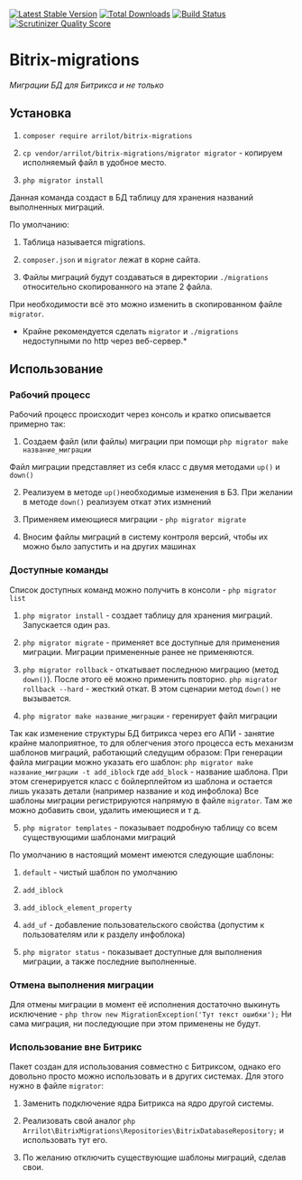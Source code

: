 [![Latest Stable Version](https://poser.pugx.org/arrilot/bitrix-migrations/v/stable.svg)](https://packagist.org/packages/arrilot/bitrix-migrations/)
[![Total Downloads](https://img.shields.io/packagist/dt/arrilot/bitrix-migrations.svg?style=flat)](https://packagist.org/packages/Arrilot/bitrix-migrations)
[![Build Status](https://img.shields.io/travis/arrilot/bitrix-migrations/master.svg?style=flat)](https://travis-ci.org/arrilot/bitrix-migrations)
[![Scrutinizer Quality Score](https://scrutinizer-ci.com/g/arrilot/bitrix-migrations/badges/quality-score.png?b=master)](https://scrutinizer-ci.com/g/arrilot/bitrix-migrations/)


# Bitrix-migrations

*Миграции БД для Битрикса и не только*

## Установка

1) `composer require arrilot/bitrix-migrations`

2) `cp vendor/arrilot/bitrix-migrations/migrator migrator` - копируем исполняемый файл в удобное место.

3) `php migrator install`

Данная команда создаст в БД таблицу для хранения названий выполненных миграций.

По умолчанию:

1) Таблица называется migrations.

2) `composer.json` и `migrator` лежат в корне сайта.

3) Файлы миграций будут создаваться в директории `./migrations` относительно скопированного на этапе 2 файла.

При необходимости всё это можно изменить в скопированном файле `migrator`.

* Крайне рекомендуется сделать `migrator` и `./migrations` недоступными по http через веб-сервер.*

## Использование

### Рабочий процесс

Рабочий процесс происходит через консоль и кратко описывается примерно так:

1) Создаем файл (или файлы) миграции при помощи `php migrator make название_миграции`

Файл миграции представляет из себя класс с двумя методами `up()` и `down()`

2) Реализуем в методе `up()`необходимые изменения в БЗ. При желании в методе `down()` реализуем откат этих измнений

3) Применяем имеющиеся миграции - `php migrator migrate`

4) Вносим файлы миграций в систему контроля версий, чтобы их можно было запустить и на других машинах


### Доступные команды

Список доступных команд можно получить в консоли - `php migrator list`

1) `php migrator install` - создает таблицу для хранения миграций. Запускается один раз.

2) `php migrator migrate` - применяет все доступные для применения миграции. Миграции примененные ранее не применяются.

3) `php migrator rollback` - откатывает последнюю миграцию (метод `down()`). После этого её можно применить повторно.
`php migrator rollback --hard` - жесткий откат. В этом сценарии метод `down()` не вызывается.

4) `php migrator make название_миграции` - геренирует файл миграции

Так как изменение структуры БД битрикса через его АПИ  - занятие крайне малоприятное, то для облегчения этого процесса есть механизм шаблонов миграций, работающий следущим образом:
При генерации файла миграции можно указать его шаблон: `php migrator make название_миграции -t add_iblock` где `add_block` - название шаблона.
При этом сгенерируется класс с бойлерплейтом из шаблона и остается лишь указать детали (например название и код инфоблока)
Все шаблоны миграции регистрируются напрямую в файле `migrator`. Там же можно добавить свои, удалить имеющиеся и т д.

5) `php migrator templates` - показывает подробную таблицу со всем существующими шаблонами миграций

По умолчанию в настоящий момент имеются следующие шаблоны:

1) `default` - чистый шаблон по умолчанию

2) `add_iblock`

3) `add_iblock_element_property`

4) `add_uf` - добавление пользовательского свойства (допустим к пользователям или к разделу инфоблока)

6) `php migrator status` - показывает доступные для выполнения миграции, а также последние выполненные.


### Отмена выполнения миграции

Для отмены миграции в момент её исполнения достаточно выкинуть исключение - ```php throw new MigrationException('Тут текст ошибки');```
Ни сама миграция, ни последующие при этом применены не будут.

### Использование вне Битрикс

Пакет создан для использования совместно с Битриксом, однако его довольно просто можно использовать и в других системах.
Для этого нужно в файле `migrator`:

1) Заменить подключение ядра Битрикса на ядро другой системы.

2) Реализовать свой аналог ```php Arrilot\BitrixMigrations\Repositories\BitrixDatabaseRepository;``` и использовать тут его.

3) По желанию отключить существующие шаблоны миграций, сделав свои.
